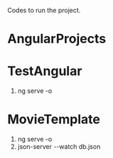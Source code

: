 Codes to run the project.
# AngularProjects

# TestAngular
1. ng serve -o


# MovieTemplate
1. ng serve -o
2. json-server --watch db.json
